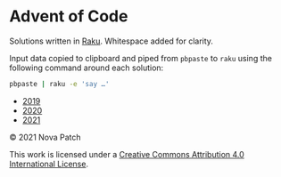 # Advent of Code

Solutions written in [Raku](https://www.raku.org/). Whitespace added for clarity.

Input data copied to clipboard and piped from `pbpaste` to `raku` using the
following command around each solution:
```bash
pbpaste | raku -e 'say …'
```

- [2019](2019.md)
- [2020](2020.md)
- [2021](2021.md)

© 2021 Nova Patch

This work is licensed under a
[Creative Commons Attribution 4.0 International License](http://creativecommons.org/licenses/by/4.0/).

